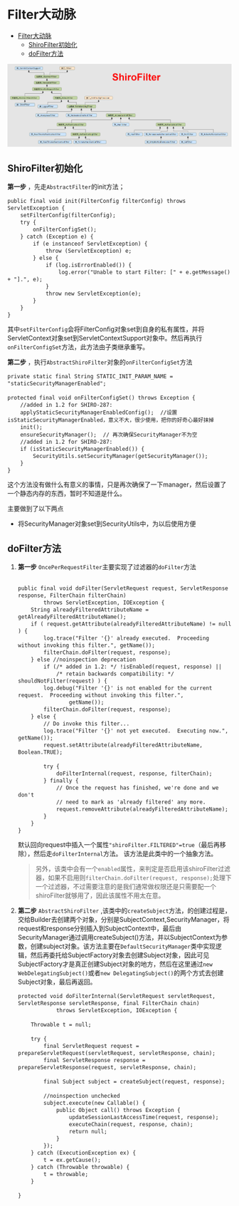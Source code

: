 # Filter大动脉

<!-- TOC -->

- [Filter大动脉](#filter大动脉)
    - [ShiroFilter初始化](#shirofilter初始化)
    - [doFilter方法](#dofilter方法)

<!-- /TOC -->

![Factory](img/ShiroFilter.png)

## ShiroFilter初始化

**第一步** ，先走`AbstractFilter`的init方法；
```
public final void init(FilterConfig filterConfig) throws ServletException {
    setFilterConfig(filterConfig);
    try {
        onFilterConfigSet();
    } catch (Exception e) {
        if (e instanceof ServletException) {
            throw (ServletException) e;
        } else {
            if (log.isErrorEnabled()) {
                log.error("Unable to start Filter: [" + e.getMessage() + "].", e);
            }
            throw new ServletException(e);
        }
    }
}
```
其中`setFilterConfig`会将FilterConfig对象set到自身的私有属性，并将ServletContext对象set到ServletContextSupport对象中。然后再执行`onFilterConfigSet`方法，此方法由子类继承重写。

**第二步** ，执行`AbstractShiroFilter`对象的`onFilterConfigSet`方法

```
private static final String STATIC_INIT_PARAM_NAME = "staticSecurityManagerEnabled";

protected final void onFilterConfigSet() throws Exception {
    //added in 1.2 for SHIRO-287:
    applyStaticSecurityManagerEnabledConfig();  //设置isStaticSecurityManagerEnabled，意义不大，很少使用，把你的好奇心最好抹掉
    init();
    ensureSecurityManager();  // 再次确保SecurityManager不为空
    //added in 1.2 for SHIRO-287:
    if (isStaticSecurityManagerEnabled()) {
        SecurityUtils.setSecurityManager(getSecurityManager());
    }
}
```
这个方法没有做什么有意义的事情，只是再次确保了一下manager，然后设置了一个静态内存的东西，暂时不知道是什么。

主要做到了以下两点
- 将SecurityManager对象set到SecurityUtils中，为以后使用方便


## doFilter方法

1. **第一步** `OncePerRequestFilter`主要实现了过滤器的`doFilter`方法

    ```
    
    public final void doFilter(ServletRequest request, ServletResponse response, FilterChain filterChain)
            throws ServletException, IOException {
        String alreadyFilteredAttributeName = getAlreadyFilteredAttributeName();
        if ( request.getAttribute(alreadyFilteredAttributeName) != null ) {
            log.trace("Filter '{}' already executed.  Proceeding without invoking this filter.", getName());
            filterChain.doFilter(request, response);
        } else //noinspection deprecation
            if (/* added in 1.2: */ !isEnabled(request, response) ||
                /* retain backwards compatibility: */ shouldNotFilter(request) ) {
            log.debug("Filter '{}' is not enabled for the current request.  Proceeding without invoking this filter.",
                    getName());
            filterChain.doFilter(request, response);
        } else {
            // Do invoke this filter...
            log.trace("Filter '{}' not yet executed.  Executing now.", getName());
            request.setAttribute(alreadyFilteredAttributeName, Boolean.TRUE);
    
            try {
                doFilterInternal(request, response, filterChain);
            } finally {
                // Once the request has finished, we're done and we don't
                // need to mark as 'already filtered' any more.
                request.removeAttribute(alreadyFilteredAttributeName);
            }
        }
    }
    ```
    默认回向request中插入一个属性`"shiroFilter.FILTERED"=true`（最后再移除），然后走`doFilterInternal`方法。  该方法是此类中的一个抽象方法。
    > 另外，该类中会有一个`enabled`属性，来判定是否启用该shiroFilter过滤器，如果不启用则`filterChain.doFilter(request, response);`处理下一个过滤器，不过需要注意的是我们通常做权限还是只需要配一个shiroFilter就够用了，因此该属性不用太在意。


2. **第二步** `AbstractShiroFilter`  ,该类中的`createSubject`方法，的创建过程是，交给Builder去创建两个对象，分别是SubjectContext,SecurityManager，将request和response分别插入到SubjectContext中，最后由SecurityManager通过调用createSubject()方法，并以SubjectContext为参数，创建subject对象。该方法主要在`DefaultSecurityManager`类中实现逻辑，然后再委托给SubjectFactory对象去创建Subject对象，因此可见SubjectFactory才是真正创建Subject对象的地方，然后在这里通过`new WebDelegatingSubject()`或者`new DelegatingSubject()`的两个方式去创建Subject对象，最后再返回。
    ```
    protected void doFilterInternal(ServletRequest servletRequest, ServletResponse servletResponse, final FilterChain chain)
                throws ServletException, IOException {
    
        Throwable t = null;
    
        try {
            final ServletRequest request = prepareServletRequest(servletRequest, servletResponse, chain);
            final ServletResponse response = prepareServletResponse(request, servletResponse, chain);
    
            final Subject subject = createSubject(request, response);
    
            //noinspection unchecked
            subject.execute(new Callable() {
                public Object call() throws Exception {
                    updateSessionLastAccessTime(request, response);
                    executeChain(request, response, chain);
                    return null;
                }
            });
        } catch (ExecutionException ex) {
            t = ex.getCause();
        } catch (Throwable throwable) {
            t = throwable;
        }
    
    }
    ```








